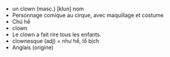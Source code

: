 
- un clown (masc.)	[klun]	nom
- Personnage comique au cirque, avec maquillage et costume
- Chú hề
- clown
- Le clown a fait rire tous les enfants.
- clownesque (adj) = như hề, lố bịch
- Anglais (origine)
